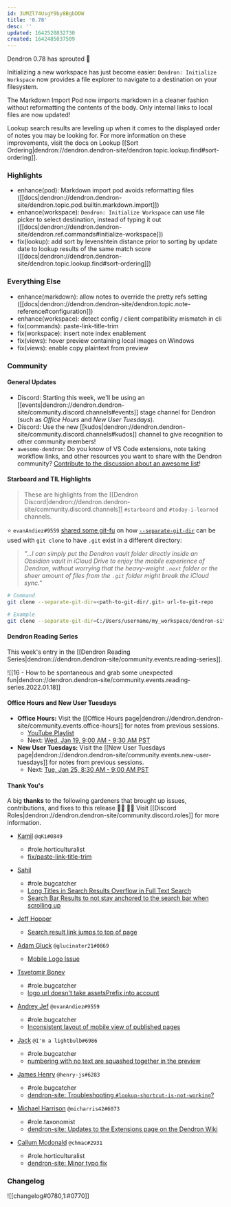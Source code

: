 ```yaml
---
id: 3UMZl74UsgY9by8BgbDDW
title: '0.78'
desc: ''
updated: 1642520832730
created: 1642485037509
---
```


Dendron 0.78 has sprouted  🌱

Initializing a new workspace has just become easier: `Dendron: Initialize Workspace` now provides a file explorer to navigate to a destination on your filesystem.

The Markdown Import Pod now imports markdown in a cleaner fashion without reformatting the contents of the body. Only internal links to local files are now updated!

Lookup search results are leveling up when it comes to the displayed order of notes you may be looking for. For more information on these improvements, visit the docs on Lookup [[Sort Ordering|dendron://dendron.dendron-site/dendron.topic.lookup.find#sort-ordering]].

### Highlights
- enhance(pod): Markdown import pod avoids reformatting files ([[docs|dendron://dendron.dendron-site/dendron.topic.pod.builtin.markdown.import]])
- enhance(workspace): `Dendron: Initialize Workspace` can use file picker to select destination, instead of typing it out ([[docs|dendron://dendron.dendron-site/dendron.ref.commands#initialize-workspace]])
- fix(lookup): add sort by levenshtein distance prior to sorting by update date to lookup results of the same match score ([[docs|dendron://dendron.dendron-site/dendron.topic.lookup.find#sort-ordering]])

### Everything Else
- enhance(markdown): allow notes to override the pretty refs setting ([[docs|dendron://dendron.dendron-site/dendron.topic.note-reference#configuration]])
- enhance(workspace): detect config / client compatibility mismatch in cli
- fix(commands): paste-link-title-trim
- fix(workspace): insert note index enablement
- fix(views): hover preview containing local images on Windows
- fix(views): enable copy plaintext from preview

### Community

#### General Updates

- Discord: Starting this week, we'll be using an [[events|dendron://dendron.dendron-site/community.discord.channels#events]] stage channel for Dendron (such as _Office Hours_ and _New User Tuesdays_).
- Discord: Use the new [[kudos|dendron://dendron.dendron-site/community.discord.channels#kudos]] channel to give recognition to other community members!
- `awesome-dendron`: Do you know of VS Code extensions, note taking workflow links, and other resources you want to share with the Dendron community? [Contribute to the discussion about an awesome list](https://github.com/dendronhq/dendron/discussions/2118)!

#### Starboard and TIL Highlights
> These are highlights from the [[Dendron Discord|dendron://dendron.dendron-site/community.discord.channels]] `#starboard` and `#today-i-learned` channels.

⭐ `evanAndiez#9559` [shared some git-fu](https://discordapp.com/channels/717965437182410783/742532267058004098/931750095471394856) on how [`--separate-git-dir`](https://git-scm.com/docs/git-clone#Documentation/git-clone.txt---separate-git-dirltgitdirgt) can be used with `git clone` to have `.git` exist in a different directory:

> _"...I can simply put the Dendron vault folder directly inside an Obsidian vault in iCloud Drive to enjoy the mobile experience of Dendron, without worrying that the heavy-weight `.next` folder or the sheer amount of files from the `.git` folder might break the iCloud sync."_

```bash
# Command
git clone --separate-git-dir=<path-to-git-dir/.git> url-to-git-repo

# Example
git clone --separate-git-dir=C:/Users/username/my_workspace/dendron-site-git/.git url-to-git-repo
```

#### Dendron Reading Series

This week's entry in the [[Dendron Reading Series|dendron://dendron.dendron-site/community.events.reading-series]].

![[16 - How to be spontaneous and grab some unexpected fun|dendron://dendron.dendron-site/community.events.reading-series.2022.01.18]]

#### Office Hours and New User Tuesdays

- **Office Hours:** Visit the [[Office Hours page|dendron://dendron.dendron-site/community.events.office-hours]] for notes from previous sessions.
    - [YouTube Playlist](https://link.dendron.so/6yPa)
    - Next: [Wed, Jan 19, 9:00 AM - 9:30 AM PST](https://link.dendron.so/luma)
- **New User Tuesdays:** Visit the [[New User Tuesdays page|dendron://dendron.dendron-site/community.events.new-user-tuesdays]] for notes from previous sessions.
    - Next: [Tue, Jan 25, 8:30 AM - 9:00 AM PST](https://link.dendron.so/luma)

#### Thank You's

A big **thanks** to the following gardeners that brought up issues, contributions, and fixes to this release :man_farmer: :woman_farmer: 
Visit [[Discord Roles|dendron://dendron.dendron-site/community.discord.roles]] for more information.

- [Kamil](https://github.com/KamQb) `@qKi#0849`
  - #role.horticulturalist
  - [fix/paste-link-title-trim](https://github.com/dendronhq/dendron/pull/1961)

- [Sahil](https://github.com/sahil48)
  - #role.bugcatcher
  - [Long Titles in Search Results Overflow in Full Text Search](https://github.com/dendronhq/dendron/issues/2127)
  - [Search Bar Results to not stay anchored to the search bar when scrolling up](https://github.com/dendronhq/dendron/issues/2128)

- [Jeff Hopper](https://github.com/HopperTech)
  - [Search result link jumps to top of page](https://github.com/dendronhq/dendron/issues/2144)

- [Adam Gluck](https://github.com/aglucky) `@glucinater21#0869`
  - [Mobile Logo Issue](https://github.com/dendronhq/dendron/issues/2159)

- [Tsvetomir Bonev](https://github.com/invakid404)
  - #role.bugcatcher
  - [logo url doesn't take assetsPrefix into account](https://github.com/dendronhq/dendron/issues/2161)

- [Andrey Jef](https://github.com/andrey-jef) `@evanAndiez#9559`
  - #role.bugcatcher
  - [Inconsistent layout of mobile view of published pages](https://github.com/dendronhq/dendron/issues/2175)

- [Jack](https://github.com/imalightbulb) `@I'm a lightbulb#6986`
  - #role.bugcatcher
  - [numbering with no text are squashed together in the preview](https://github.com/dendronhq/dendron/issues/2178)

- [James Henry](https://github.com/henry-js) `@henry-js#6283`
  - #role.bugcatcher
  - [dendron-site: Troubleshooting `#lookup-shortcut-is-not-working`?](https://github.com/dendronhq/dendron-site/issues/357)

- [Michael Harrison](https://github.com/micharris42) `@micharris42#6073`
  - #role.taxonomist
  - [dendron-site: Updates to the Extensions page on the Dendron Wiki](https://github.com/dendronhq/dendron-site/issues/359)

- [Callum Mcdonald](https://github.com/chmac) `@chmac#2931`
  - #role.horticulturalist
  - [dendron-site: Minor typo fix](https://github.com/dendronhq/dendron-site/pull/365)

### Changelog
![[changelog#0780,1:#0770]]